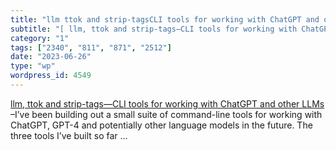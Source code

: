 ```yaml
---
title: "llm ttok and strip-tagsCLI tools for working with ChatGPT and other LLMs"
subtitle: "[ llm, ttok and strip-tags—CLI tools for working with ChatGPT and other LLMs](https://simonwillison...."
category: "1"
tags: ["2340", "811", "871", "2512"]
date: "2023-06-26"
type: "wp"
wordpress_id: 4549
---
```

[ llm, ttok and strip-tags—CLI tools for working with ChatGPT and other LLMs](https://simonwillison.net/2023/May/18/cli-tools-for-llms/) –I’ve been building out a small suite of command-line tools for working with ChatGPT, GPT-4 and potentially other language models in the future. The three tools I’ve built so far …